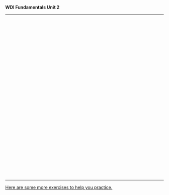 **WDI Fundamentals Unit 2**

---

<div class="typeform-widget" data-url="https://gahub.typeform.com/to/iwJGE7" data-text="NEW Fundamentals 2.1" style="width:100%;height:500px;"></div>
<script>(function(){var qs,js,q,s,d=document,gi=d.getElementById,ce=d.createElement,gt=d.getElementsByTagName,id='typef_orm',b='https://s3-eu-west-1.amazonaws.com/share.typeform.com/';if(!gi.call(d,id)){js=ce.call(d,'script');js.id=id;js.src=b+'widget.js';q=gt.call(d,'script')[0];q.parentNode.insertBefore(js,q)}})()</script>

---

[Here are some more exercises to help you practice.](05_exercise.md)